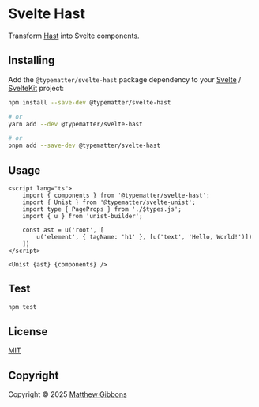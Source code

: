 # Svelte Hast

Transform [Hast](https://github.com/syntax-tree/hast) into Svelte components.

## Installing

Add the `@typematter/svelte-hast` package dependency to your [Svelte](https://svelte.dev) / [SvelteKit](https://kit.svelte.dev) project:

```sh
npm install --save-dev @typematter/svelte-hast

# or
yarn add --dev @typematter/svelte-hast

# or
pnpm add --save-dev @typematter/svelte-hast
```

## Usage

```svelte
<script lang="ts">
	import { components } from '@typematter/svelte-hast';
	import { Unist } from '@typematter/svelte-unist';
	import type { PageProps } from './$types.js';
	import { u } from 'unist-builder';

	const ast = u('root', [
        u('element', { tagName: 'h1' }, [u('text', 'Hello, World!')])
    ])
</script>

<Unist {ast} {components} />
```

## Test

```sh
npm test
```

## License

[MIT](LICENSE)

## Copyright

Copyright &copy; 2025 [Matthew Gibbons](https://github.com/accuser)
